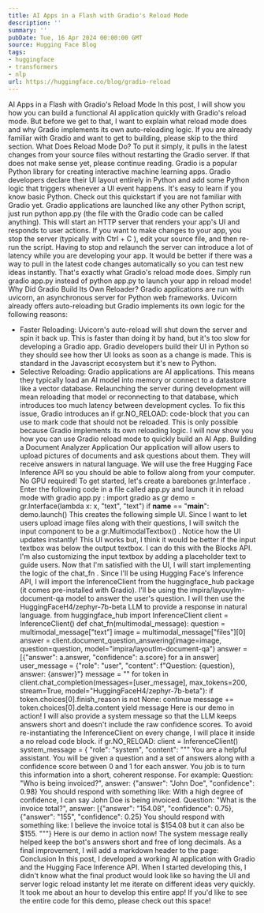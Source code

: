 ```yaml
---
title: AI Apps in a Flash with Gradio's Reload Mode
description: ''
summary: ''
pubDate: Tue, 16 Apr 2024 00:00:00 GMT
source: Hugging Face Blog
tags:
- huggingface
- transformers
- nlp
url: https://huggingface.co/blog/gradio-reload
---
```


AI Apps in a Flash with Gradio's Reload Mode
In this post, I will show you how you can build a functional AI application quickly with Gradio's reload mode. But before we get to that, I want to explain what reload mode does and why Gradio implements its own auto-reloading logic. If you are already familiar with Gradio and want to get to building, please skip to the third section.
What Does Reload Mode Do?
To put it simply, it pulls in the latest changes from your source files without restarting the Gradio server. If that does not make sense yet, please continue reading.
Gradio is a popular Python library for creating interactive machine learning apps. Gradio developers declare their UI layout entirely in Python and add some Python logic that triggers whenever a UI event happens. It's easy to learn if you know basic Python. Check out this quickstart if you are not familiar with Gradio yet.
Gradio applications are launched like any other Python script, just run python app.py
(the file with the Gradio code can be called anything). This will start an HTTP server that renders your app's UI and responds to user actions. If you want to make changes to your app, you stop the server (typically with Ctrl + C
), edit your source file, and then re-run the script.
Having to stop and relaunch the server can introduce a lot of latency while you are developing your app. It would be better if there was a way to pull in the latest code changes automatically so you can test new ideas instantly.
That's exactly what Gradio's reload mode does. Simply run gradio app.py
instead of python app.py
to launch your app in reload mode!
Why Did Gradio Build Its Own Reloader?
Gradio applications are run with uvicorn, an asynchronous server for Python web frameworks. Uvicorn already offers auto-reloading but Gradio implements its own logic for the following reasons:
- Faster Reloading: Uvicorn's auto-reload will shut down the server and spin it back up. This is faster than doing it by hand, but it's too slow for developing a Gradio app. Gradio developers build their UI in Python so they should see how ther UI looks as soon as a change is made. This is standard in the Javascript ecosystem but it's new to Python.
- Selective Reloading: Gradio applications are AI applications. This means they typically load an AI model into memory or connect to a datastore like a vector database. Relaunching the server during development will mean reloading that model or reconnecting to that database, which introduces too much latency between development cycles. To fix this issue, Gradio introduces an
if gr.NO_RELOAD:
code-block that you can use to mark code that should not be reloaded. This is only possible because Gradio implements its own reloading logic.
I will now show you how you can use Gradio reload mode to quickly build an AI App.
Building a Document Analyzer Application
Our application will allow users to upload pictures of documents and ask questions about them. They will receive answers in natural language. We will use the free Hugging Face Inference API so you should be able to follow along from your computer. No GPU required!
To get started, let's create a barebones gr.Interface
. Enter the following code in a file called app.py
and launch it in reload mode with gradio app.py
:
import gradio as gr
demo = gr.Interface(lambda x: x, "text", "text")
if __name__ == "__main__":
demo.launch()
This creates the following simple UI.
Since I want to let users upload image files along with their questions, I will switch the input component to be a gr.MultimodalTextbox()
. Notice how the UI updates instantly!
This UI works but, I think it would be better if the input textbox was below the output textbox. I can do this with the Blocks
API. I'm also customizing the input textbox by adding a placeholder text to guide users.
Now that I'm satisfied with the UI, I will start implementing the logic of the chat_fn
.
Since I'll be using Hugging Face's Inference API, I will import the InferenceClient
from the huggingface_hub
package (it comes pre-installed with Gradio). I'll be using the impira/layouylm-document-qa
model to answer the user's question. I will then use the HuggingFaceH4/zephyr-7b-beta LLM to provide a response in natural language.
from huggingface_hub import InferenceClient
client = InferenceClient()
def chat_fn(multimodal_message):
question = multimodal_message["text"]
image = multimodal_message["files"][0]
answer = client.document_question_answering(image=image, question=question, model="impira/layoutlm-document-qa")
answer = [{"answer": a.answer, "confidence": a.score} for a in answer]
user_message = {"role": "user", "content": f"Question: {question}, answer: {answer}"}
message = ""
for token in client.chat_completion(messages=[user_message],
max_tokens=200,
stream=True,
model="HuggingFaceH4/zephyr-7b-beta"):
if token.choices[0].finish_reason is not None:
continue
message += token.choices[0].delta.content
yield message
Here is our demo in action!
I will also provide a system message so that the LLM keeps answers short and doesn't include the raw confidence scores. To avoid re-instantiating the InferenceClient
on every change, I will place it inside a no reload code block.
if gr.NO_RELOAD:
client = InferenceClient()
system_message = {
"role": "system",
"content": """
You are a helpful assistant.
You will be given a question and a set of answers along with a confidence score between 0 and 1 for each answer.
You job is to turn this information into a short, coherent response.
For example:
Question: "Who is being invoiced?", answer: {"answer": "John Doe", "confidence": 0.98}
You should respond with something like:
With a high degree of confidence, I can say John Doe is being invoiced.
Question: "What is the invoice total?", answer: [{"answer": "154.08", "confidence": 0.75}, {"answer": "155", "confidence": 0.25}
You should respond with something like:
I believe the invoice total is $154.08 but it can also be $155.
"""}
Here is our demo in action now! The system message really helped keep the bot's answers short and free of long decimals.
As a final improvement, I will add a markdown header to the page:
Conclusion
In this post, I developed a working AI application with Gradio and the Hugging Face Inference API. When I started developing this, I didn't know what the final product would look like so having the UI and server logic reload instanty let me iterate on different ideas very quickly. It took me about an hour to develop this entire app!
If you'd like to see the entire code for this demo, please check out this space!